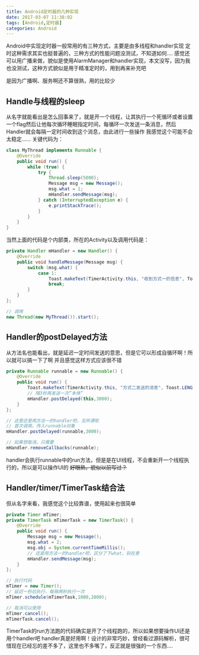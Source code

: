 ```yaml
---
title: Android定时器的几种实现
date: 2017-03-07 11:38:02
tags: [Android,定时器]
categories: Android
---
```


Android中实现定时器一般常用的有三种方式，主要是由多线程和handler实现
定时这种需求其实也挺普遍的，三种方式的性能问题没测试，不知道如何....
感觉还可以用广播来做，貌似是使用AlarmManager和handler实现，本文没写，因为我也没测试，这种方式貌似是用于精准定时的，用到再来补充吧
<!-- more -->
是因为广播啊、服务啊还不算很熟，用的比较少

## Handle与线程的sleep

从名字就能看出是怎么回事来了，就是开一个线程，让其执行一个死循环或者设置一个flag然后让他每次循环睡眠指定时间，每循环一次发送一条消息，然后Handler就会每隔一定时间收到这个消息，由此进行一些操作
我感觉这个可能不会太稳定......
关键代码为：

```java
class MyThread implements Runnable {
    @Override
    public void run() {
        while (true) {
            try {
                Thread.sleep(5000);
                Message msg = new Message();
                msg.what = 1;
                mHandler.sendMessage(msg);
            } catch (InterruptedException e) {
                e.printStackTrace();
            }
        }
    }
}
```

当然上面的代码是个内部类，所在的Activity以及调用代码是：

```java
private Handler mHandler = new Handler() {
    @Override
    public void handleMessage(Message msg) {
        switch (msg.what) {
            case 1:
                Toast.makeText(TimerActivity.this, "收到方式一的信息", Toast.LENGTH_SHORT).show();
                break;
        }
    }
};

// 调用
new Thread(new MyThread()).start();
```

## Handler的postDelayed方法

从方法名也能看出，就是延迟一定时间发送的意思，但是它可以形成自循环啊！所以就可以搞一下了啊
并且感觉这样方式应该很不错

```java
private Runnable runnable = new Runnable() {
    @Override
    public void run() {
        Toast.makeText(TimerActivity.this, "方式二发送的消息", Toast.LENGTH_SHORT).show();
        // 隔3秒再发送一次”本体“
        mHandler.postDelayed(this,3000);
    }
};

// 这里还是用方法一的handler吧，无所谓啦
// 首次调用，传入runnable对象
mHandler.postDelayed(runnable,3000);

// 如果想取消，只需要
mHandler.removeCallbacks(runnable);
```

handler会执行runnable中的run方法，但是是在UI线程，不会重新开一个线程执行的，所以是可以操作UI的
~~好眼熟，貌似以前写过？~~

## Handler/timer/TimerTask结合法

但从名字来看，我感觉这个比较靠谱，使用起来也很简单

```java
private Timer mTimer;
private TimerTask mTimerTask = new TimerTask() {
    @Override
    public void run() {
        Message msg = new Message();
        msg.what = 2;
        msg.obj = System.currentTimeMillis();
        // 还是用方法一的handler吧，区分了下what，别在意
        mHandler.sendMessage(msg);
    }
};

// 执行代码
mTimer = new Timer();
// 延迟一秒后执行，每隔两秒执行一次
mTimer.schedule(mTimerTask,1000,2000);

// 取消可以使用
mTimer.cancel();
mTimerTask.cancel();
```

TimerTask的run方法跑的代码确实是开了个线程跑的，所以如果想要操作UI还是用个handler吧
handler真是好用啊！设计的非常巧妙，曾经看过源码解析，很可惜现在已经忘的差不多了，这里也不多嘴了，反正就是很强的一个东西....